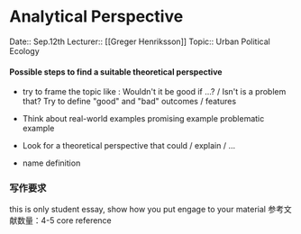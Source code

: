 # Analytical Perspective
Date:: Sep.12th
Lecturer:: [[Greger Henriksson]]
Topic:: Urban Political Ecology

#### Possible steps to find a suitable theoretical perspective
- try to frame the topic like :
	Wouldn't it be good if ...?   /   Isn't is a problem that?
	Try to define "good" and "bad" outcomes / features

- Think about real-world examples
	promising example
	problematic example

- Look for a theoretical perspective that could / explain / ...

- name definition




### 写作要求
this is only student essay, show how you put engage to your material
参考文献数量：4-5 core reference
